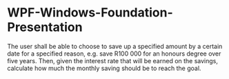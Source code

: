 # WPF-Windows-Foundation-Presentation
The user shall be able to choose to save up a specified amount by a certain date for a specified reason, e.g. save R100 000 for an honours degree over five years. Then, given the interest rate that will be earned on the savings, calculate how much the monthly saving should be to reach the goal.
